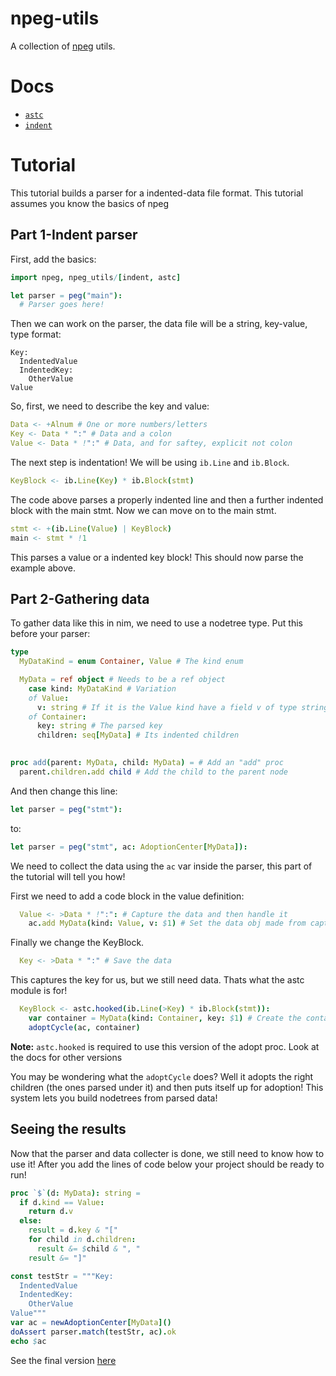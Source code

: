 # npeg-utils
A collection of [npeg](https://github.com/zevv/npeg) utils. 
# Docs
* [`astc`](https://thatrandomperson5.github.io/npeg-utils/astc)
* [`indent`](https://thatrandomperson5.github.io/npeg-utils/indent)
# Tutorial
This tutorial builds a parser for a indented-data file format. This tutorial assumes you know the basics of npeg
## Part 1-Indent parser
First, add the basics:
```nim
import npeg, npeg_utils/[indent, astc]

let parser = peg("main"):
  # Parser goes here!
```
Then we can work on the parser, the data file will be a string, key-value, type format:
```
Key:
  IndentedValue
  IndentedKey:
    OtherValue
Value
```
So, first, we need to describe the key and value:
```nim
Data <- +Alnum # One or more numbers/letters
Key <- Data * ":" # Data and a colon
Value <- Data * !":" # Data, and for saftey, explicit not colon
```
The next step is indentation! We will be using `ib.Line` and `ib.Block`.
```nim
KeyBlock <- ib.Line(Key) * ib.Block(stmt)
```
The code above parses a properly indented line and then a further indented block with the main stmt.
Now we can move on to the main stmt.
```nim
stmt <- +(ib.Line(Value) | KeyBlock)
main <- stmt * !1
```
This parses a value or a indented key block! This should now parse the example above.

## Part 2-Gathering data
To gather data like this in nim, we need to use a nodetree type. Put this before your parser:
```nim
type 
  MyDataKind = enum Container, Value # The kind enum

  MyData = ref object # Needs to be a ref object
    case kind: MyDataKind # Variation
    of Value:
      v: string # If it is the Value kind have a field v of type string
    of Container:
      key: string # The parsed key
      children: seq[MyData] # Its indented children

      
proc add(parent: MyData, child: MyData) = # Add an "add" proc
  parent.children.add child # Add the child to the parent node

```
And then change this line:
```nim
let parser = peg("stmt"):
```
to:
```nim
let parser = peg("stmt", ac: AdoptionCenter[MyData]):
```
We need to collect the data using the `ac` var inside the parser, 
this part of the tutorial will tell you how!

First we need to add a code block in the value definition:
```nim
  Value <- >Data * !":": # Capture the data and then handle it
    ac.add MyData(kind: Value, v: $1) # Set the data obj made from capture up for adoption
``` 
Finally we change the KeyBlock.
```nim
  Key <- >Data * ":" # Save the data
```
This captures the key for us, but we still need data. Thats what the astc module is for!
```nim
  KeyBlock <- astc.hooked(ib.Line(>Key) * ib.Block(stmt)): 
    var container = MyData(kind: Container, key: $1) # Create the container and add the key
    adoptCycle(ac, container)
```
**Note:** `astc.hooked` is required to use this version of the adopt proc. Look at the docs for other versions

You may be wondering what the `adoptCycle` does? 
Well it adopts the right children (the ones parsed under it) and then puts itself up for adoption!
This system lets you build nodetrees from parsed data!

## Seeing the results
Now that the parser and data collecter is done, we still need to know how to use it!
After you add the lines of code below your project should be ready to run!
```nim
proc `$`(d: MyData): string =
  if d.kind == Value:
    return d.v
  else:
    result = d.key & "["
    for child in d.children:
      result &= $child & ", "
    result &= "]"

const testStr = """Key:
  IndentedValue
  IndentedKey:
    OtherValue
Value"""
var ac = newAdoptionCenter[MyData]()
doAssert parser.match(testStr, ac).ok
echo $ac
```
See the final version [here](https://github.com/thatrandomperson5/npeg-utils/tree/main/tests/tut2.nim)
